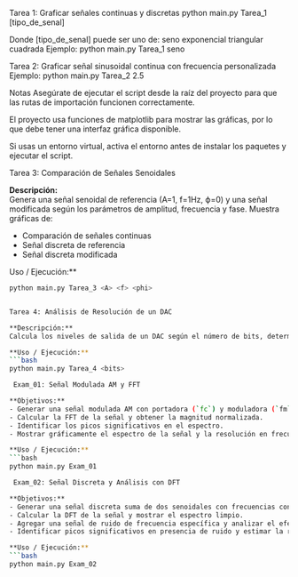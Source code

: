 
Tarea 1: Graficar señales continuas y discretas
python main.py Tarea_1 [tipo_de_senal]

Donde [tipo_de_senal] puede ser uno de:
    seno
    exponencial
    triangular
    cuadrada
Ejemplo:
    python main.py Tarea_1 seno

Tarea 2: Graficar señal sinusoidal continua con frecuencia personalizada
Ejemplo:
    python main.py Tarea_2 2.5

Notas
Asegúrate de ejecutar el script desde la raíz del proyecto para que las rutas de importación funcionen correctamente.

El proyecto usa funciones de matplotlib para mostrar las gráficas, por lo que debe tener una interfaz gráfica disponible.

Si usas un entorno virtual, activa el entorno antes de instalar los paquetes y ejecutar el script.


Tarea 3: Comparación de Señales Senoidales

**Descripción:**  
Genera una señal senoidal de referencia (A=1, f=1Hz, ϕ=0) y una señal modificada según los parámetros de amplitud, frecuencia y fase. Muestra gráficas de:

- Comparación de señales continuas
- Señal discreta de referencia
- Señal discreta modificada

Uso / Ejecución:**
```bash
python main.py Tarea_3 <A> <f> <phi>


Tarea 4: Análisis de Resolución de un DAC

**Descripción:**  
Calcula los niveles de salida de un DAC según el número de bits, determina el tamaño de paso y la resolución porcentual, y grafica la señal resultante.

**Uso / Ejecución:**
```bash
python main.py Tarea_4 <bits>

 Exam_01: Señal Modulada AM y FFT

**Objetivos:**  
- Generar una señal modulada AM con portadora (`fc`) y moduladora (`fm`).  
- Calcular la FFT de la señal y obtener la magnitud normalizada.  
- Identificar los picos significativos en el espectro.  
- Mostrar gráficamente el espectro de la señal y la resolución en frecuencia (Δf).  

**Uso / Ejecución:**
```bash
python main.py Exam_01

 Exam_02: Señal Discreta y Análisis con DFT

**Objetivos:**  
- Generar una señal discreta suma de dos senoidales con frecuencias conocidas (`f1`, `f2`).  
- Calcular la DFT de la señal y mostrar el espectro limpio.  
- Agregar una señal de ruido de frecuencia específica y analizar el efecto en el espectro.  
- Identificar picos significativos en presencia de ruido y estimar la resolución en frecuencia (Δf = fs / N).  

**Uso / Ejecución:**
```bash
python main.py Exam_02
